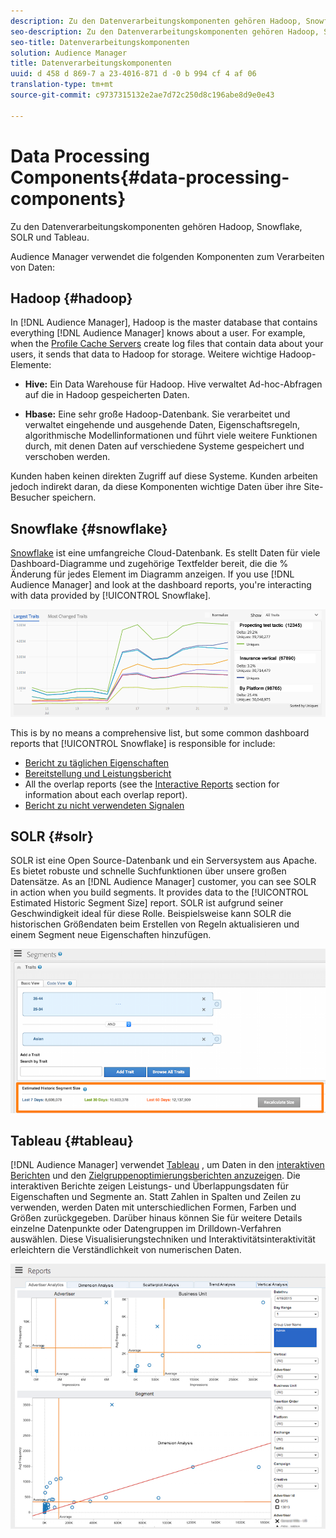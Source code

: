 ```yaml
---
description: Zu den Datenverarbeitungskomponenten gehören Hadoop, Snowflake, SOLR und Tableau.
seo-description: Zu den Datenverarbeitungskomponenten gehören Hadoop, Snowflake, SOLR und Tableau.
seo-title: Datenverarbeitungskomponenten
solution: Audience Manager
title: Datenverarbeitungskomponenten
uuid: d 458 d 869-7 a 23-4016-871 d -0 b 994 cf 4 af 06
translation-type: tm+mt
source-git-commit: c9737315132e2ae7d72c250d8c196abe8d9e0e43

---
```



# Data Processing Components{#data-processing-components}

Zu den Datenverarbeitungskomponenten gehören Hadoop, Snowflake, SOLR und Tableau.

<!-- 

c_comproc.xml

 -->

Audience Manager verwendet die folgenden Komponenten zum Verarbeiten von Daten:

## Hadoop {#hadoop}

In [!DNL Audience Manager], Hadoop is the master database that contains everything [!DNL Audience Manager] knows about a user. For example, when the [Profile Cache Servers](../../reference/system-components/components-data-collection.md) create log files that contain data about your users, it sends that data to Hadoop for storage. Weitere wichtige Hadoop-Elemente:

* **Hive:** Ein Data Warehouse für Hadoop. Hive verwaltet Ad-hoc-Abfragen auf die in Hadoop gespeicherten Daten.

* **Hbase:** Eine sehr große Hadoop-Datenbank. Sie verarbeitet und verwaltet eingehende und ausgehende Daten, Eigenschaftsregeln, algorithmische Modellinformationen und führt viele weitere Funktionen durch, mit denen Daten auf verschiedene Systeme gespeichert und verschoben werden.

Kunden haben keinen direkten Zugriff auf diese Systeme. Kunden arbeiten jedoch indirekt daran, da diese Komponenten wichtige Daten über ihre Site-Besucher speichern.

## Snowflake {#snowflake}

[Snowflake](https://www.snowflake.net/) ist eine umfangreiche Cloud-Datenbank. Es stellt Daten für viele Dashboard-Diagramme und zugehörige Textfelder bereit, die die % Änderung für jedes Element im Diagramm anzeigen. If you use [!DNL Audience Manager] and look at the dashboard reports, you're interacting with data provided by [!UICONTROL Snowflake].



![](assets/dashboardreport.png)

This is by no means a comprehensive list, but some common dashboard reports that [!UICONTROL Snowflake] is responsible for include:

* [Bericht zu täglichen Eigenschaften](/help/using/reporting/audience-optimization-reports/daily-trait-variation-report.md)
* [Bereitstellung und Leistungsbericht](/help/using/reporting/dynamic-reports/delivery-performance-report.md)
* All the overlap reports (see the [Interactive Reports](/help/using/reporting/dynamic-reports/dynamic-reports.md) section for information about each overlap report).
* [Bericht zu nicht verwendeten Signalen](/help/using/reporting/dynamic-reports/unused-signals.md)

## SOLR {#solr}

SOLR ist eine Open Source-Datenbank und ein Serversystem aus Apache. Es bietet robuste und schnelle Suchfunktionen über unsere großen Datensätze. As an [!DNL Audience Manager] customer, you can see SOLR in action when you build segments. It provides data to the [!UICONTROL Estimated Historic Segment Size] report. SOLR ist aufgrund seiner Geschwindigkeit ideal für diese Rolle. Beispielsweise kann SOLR die historischen Größendaten beim Erstellen von Regeln aktualisieren und einem Segment neue Eigenschaften hinzufügen.



![](assets/audsize.png)

## Tableau {#tableau}

[!DNL Audience Manager] verwendet [Tableau](https://www.tableausoftware.com/) , um Daten in den [interaktiven Berichten](../../reporting/dynamic-reports/dynamic-reports.md#interactive-and-overlap-reports) und den [Zielgruppenoptimierungsberichten anzuzeigen](../../reporting/audience-optimization-reports/audience-optimization-reports.md). Die interaktiven Berichte zeigen Leistungs- und Überlappungsdaten für Eigenschaften und Segmente an. Statt Zahlen in Spalten und Zeilen zu verwenden, werden Daten mit unterschiedlichen Formen, Farben und Größen zurückgegeben. Darüber hinaus können Sie für weitere Details einzelne Datenpunkte oder Datengruppen im Drilldown-Verfahren auswählen. Diese Visualisierungstechniken und Interaktivitätsinteraktivität erleichtern die Verständlichkeit von numerischen Daten.



![](assets/advertiser_analytics.png)

